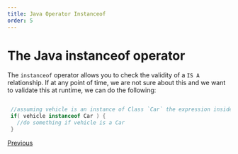 ```yaml
---
title: Java Operator Instanceof
order: 5
---
```

# The Java instanceof operator

The `instanceof` operator allows you to check the validity of a `IS A` relationship. If at any point of time, we are not sure about this and we want to validate this at runtime, we can do the following:

```java

 //assuming vehicle is an instance of Class `Car` the expression inside the 'if' will  return true
 if( vehicle instanceof Car ) {
   //do something if vehicle is a Car
 }
```

[Previous](Java-Basics)
